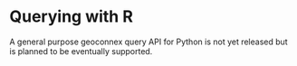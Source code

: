 # Querying with R

A general purpose geoconnex query API for Python is not yet released but is planned to be eventually supported.
